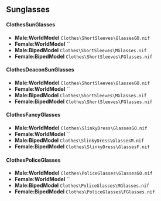 ## Sunglasses

#### ClothesSunGlasses
* **Male:WorldModel** `Clothes\ShortSleeves\GlassesGO.nif`
* **Female:WorldModel** ``
* **Male:BipedModel** `Clothes\ShortSleeves\MGlasses.nif`
* **Female:BipedModel** `Clothes\ShortSleeves\FGlasses.nif`

#### ClothesDeaconSunGlasses
* **Male:WorldModel** `Clothes\ShortSleeves\GlassesGO.nif`
* **Female:WorldModel** ``
* **Male:BipedModel** `Clothes\ShortSleeves\MGlasses.nif`
* **Female:BipedModel** `Clothes\ShortSleeves\FGlasses.nif`

#### ClothesFancyGlasses
* **Male:WorldModel** `Clothes\SlinkyDress\GlassesGO.nif`
* **Female:WorldModel** ``
* **Male:BipedModel** `Clothes\SlinkyDress\GlassesM.nif`
* **Female:BipedModel** `Clothes\SlinkyDress\GlassesF.nif`

#### ClothesPoliceGlasses
* **Male:WorldModel** `Clothes\PoliceGlasses\GlassesGO.nif`
* **Female:WorldModel** ``
* **Male:BipedModel** `Clothes\PoliceGlasses\MGlasses.nif`
* **Female:BipedModel** `Clothes\PoliceGlasses\FGlasses.nif`
